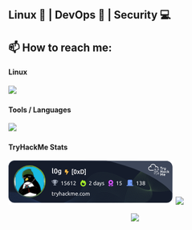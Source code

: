 ## Linux 🐧 | DevOps 🌊 | Security 💻

📫 How to reach me:
 - 

#### Linux
<p>
  <a href="https://skillicons.dev">
    <img src="https://skillicons.dev/icons?i=linux,redhat,debian,ubuntu,kali,arch,raspberrypi" />
  </a>
</p>

#### Tools / Languages
<p>
  <a href="https://skillicons.dev">
    <img src="https://skillicons.dev/icons?i=bash,python,github,vim,ansible,jenkins,mysql,nginx,elasticsearch,kafka,discord," />
  </a>
</p>

#### TryHackMe Stats
<img src="https://raw.githubusercontent.com/l0g-lab/l0g-lab/master/assets/badge.png" alt="TryHackMe">

<img src="https://github-profile-summary-cards.vercel.app/api/cards/profile-details?username=l0g-lab&theme=github_dark&show_icons=true" />

<p align="center">
  <img src="https://profile-counter.glitch.me/l0g-lab/count.svg">
</p>
